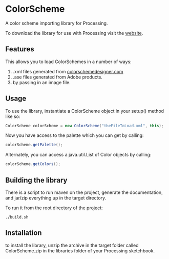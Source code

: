 ColorScheme
===========

A color scheme importing library for Processing.
 
To download the library for use with Processing visit the [website](http://josephtaylor.github.io/ColorScheme).
 
## Features
This allows you to load ColorSchemes in a number of ways:

1. .xml files generated from [colorschemedesigner.com](http://colorschemedesigner.com)
2. .ase files generated from Adobe products.
3. by passing in an image file.

## Usage
To use the library, instantiate a ColorScheme object in your setup() method like so:
```java
ColorScheme colorScheme = new ColorScheme("theFileToLoad.xml", this);
```
Now you have access to the palette which you can get by calling:
```java
colorScheme.getPalette();
```
Alternately, you can access a java.util.List of Color objects by calling:
```java
colorScheme.getColors();
```

## Building the library
There is a script to run maven on the project, generate the documentation, and jar/zip everything up in the target directory.

To run it from the root directory of the project:
```
./build.sh
```
## Installation
to install the library, unzip the archive in the target folder called ColorScheme.zip in the libraries folder of your Processing sketchbook.
 

